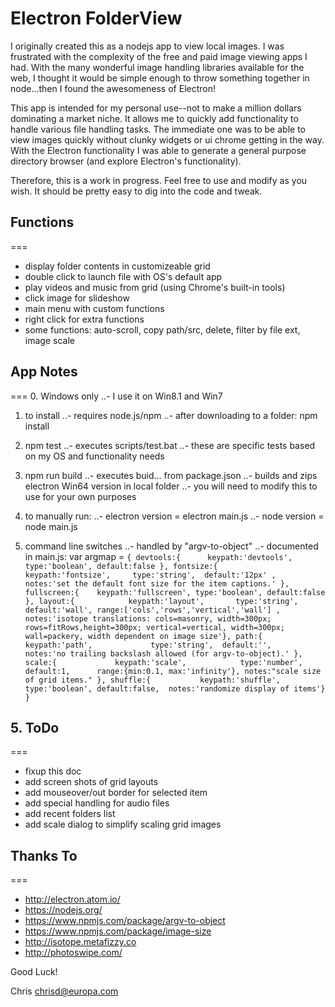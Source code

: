# Electron FolderView

I originally created this as a nodejs app to view local images.  I was frustrated with the complexity of the free and paid image viewing apps I had.  With the many wonderful image handling libraries available for the web, I thought it would be simple enough to throw something together in node...then I found the awesomeness of Electron!

This app is intended for my personal use--not to make a million dollars dominating a market niche.  It allows me to quickly add functionality to handle various file handling tasks.  The immediate one was to be able to view images quickly without clunky widgets or ui chrome getting in the way.  With the Electron functionality I was able to generate a general purpose directory browser (and explore Electron's functionality).

Therefore, this is a work in progress.  Feel free to use and modify as you wish.  It should be pretty easy to dig into the code and tweak.


## Functions
===
- display folder contents in customizeable grid
- double click to launch file with OS's default app
- play videos and music from grid (using Chrome's built-in tools)
- click image for slideshow
- main menu with custom functions
- right click for extra functions
- some functions: auto-scroll, copy path/src, delete, filter by file ext, image scale


## App Notes
===
0. Windows only
..- I use it on Win8.1 and Win7

1. to install
..- requires node.js/npm
..- after downloading to a folder: npm install

2. npm test
..- executes scripts/test.bat
..- these are specific tests based on my OS and functionality needs

2. npm run build
..- executes buid... from package.json
..- builds and zips electron Win64 version in local folder
..- you will need to modify this to use for your own purposes

3. to manually run:
..- electron version = electron main.js
..- node version = node main.js

4. command line switches
..- handled by "argv-to-object"
..- documented in main.js:
var argmap = `
{
			devtools:{		keypath:'devtools', 	type:'boolean', default:false },
			fontsize:{		keypath:'fontsize', 	type:'string',  default:'12px'
							,	notes:'set the default font size for the item captions.' },
			fullscreen:{	keypath:'fullscreen', type:'boolean', default:false },
			layout:{			keypath:'layout', 		type:'string',	default:'wall',	range:['cols','rows','vertical','wall']
		 					, notes:'isotope translations: cols=masonry, width=300px; rows=fitRows,height=300px; vertical=vertical, width=300px; wall=packery, width dependent on image size'},
			path:{				keypath:'path', 			type:'string',	default:'',			notes:'no trailing backslash allowed (for argv-to-object).' },
			scale:{				keypath:'scale',			type:'number',  default:1,		range:{min:0.1, max:'infinity'}, notes:"scale size of grid items." },
			shuffle:{			keypath:'shuffle',		type:'boolean',	default:false,	notes:'randomize display of items'}
	}
`

## 5. ToDo
===
- fixup this doc
- add screen shots of grid layouts
- add mouseover/out border for selected item
- add special handling for audio files
- add recent folders list
- add scale dialog to simplify scaling grid images


## Thanks To
===
- http://electron.atom.io/
- https://nodejs.org/
- https://www.npmjs.com/package/argv-to-object
- https://www.npmjs.com/package/image-size
- http://isotope.metafizzy.co
- http://photoswipe.com/


Good Luck!

Chris
chrisd@europa.com
